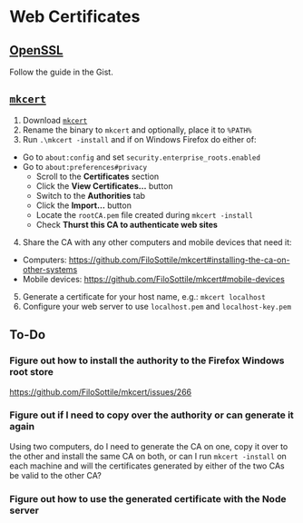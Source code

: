 # Web Certificates

## [OpenSSL](https://gist.github.com/cecilemuller/9492b848eb8fe46d462abeb26656c4f8)

Follow the guide in the Gist.

## [`mkcert`](https://github.com/FiloSottile/mkcert)

1. Download [`mkcert`](https://github.com/FiloSottile/mkcert/releases)
2. Rename the binary to `mkcert` and optionally, place it to `%PATH%`
3. Run `.\mkcert -install` and if on Windows Firefox do either of:
  - Go to `about:config` and set `security.enterprise_roots.enabled`
  - Go to `about:preferences#privacy`
    - Scroll to the **Certificates** section
    - Click the **View Certificates…** button
    - Switch to the **Authorities** tab
    - Click the **Import…** button
    - Locate the `rootCA.pem` file created during `mkcert -install`
    - Check **Thurst this CA to authenticate web sites**
4. Share the CA with any other computers and mobile devices that need it:
  - Computers: https://github.com/FiloSottile/mkcert#installing-the-ca-on-other-systems
  - Mobile devices: https://github.com/FiloSottile/mkcert#mobile-devices
5. Generate a certificate for your host name, e.g.: `mkcert localhost`
6. Configure your web server to use `localhost.pem` and `localhost-key.pem`

## To-Do

### Figure out how to install the authority to the Firefox Windows root store

https://github.com/FiloSottile/mkcert/issues/266

### Figure out if I need to copy over the authority or can generate it again

Using two computers, do I need to generate the CA on one, copy it over to the
other and install the same CA on both, or can I run `mkcert -install` on each
machine and will the certificates generated by either of the two CAs be valid
to the other CA?

### Figure out how to use the generated certificate with the Node server
